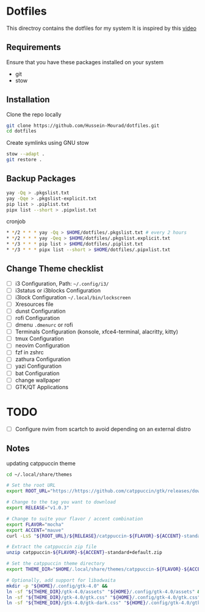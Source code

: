 # Dotfiles

This directroy contains the dotfiles for my system
It is inspired by this [video](https://www.youtube.com/watch?v=y6XCebnB9gs)

## Requirements

Ensure that you have these packages installed on your system

- git
- stow

## Installation

Clone the repo locally

```bash
git clone https://github.com/Hussein-Mourad/dotfiles.git
cd dotfiles
```

Create symlinks using GNU stow

```bash
stow --adapt .
git restore .
```

## Backup Packages

```bash
yay -Qq > .pkgslist.txt
yay -Qqe > .pkgslist-explicit.txt
pip list > .piplist.txt
pipx list --short > .pipxlist.txt
```

cronjob

```bash
* */2 * * * yay -Qq > $HOME/dotfiles/.pkgslist.txt # every 2 hours
* */2 * * * yay -Qeq > $HOME/dotfiles/.pkgslist.explicit.txt
* */3 * * * pip list > $HOME/dotfiles/.piplist.txt
* */3 * * * pipx list --short > $HOME/dotfiles/.pipxlist.txt
```

## Change Theme checklist

- [ ] i3 Configuration, Path: `~/.config/i3/`
- [ ] i3status or i3blocks Configuration
- [ ] i3lock Configuration `~/.local/bin/lockscreen`
- [ ] Xresources file
- [ ] dunst Configuration
- [ ] rofi Configuration
- [ ] dmenu `.dmenurc` or rofi
- [ ] Terminals Configuration (konsole, xfce4-terminal, alacritty, kitty)
- [ ] tmux Configuration
- [ ] neovim Configuration
- [ ] fzf in zshrc
- [ ] zathura Configuration
- [ ] yazi Configuration
- [ ] bat Configuration
- [ ] change wallpaper
- [ ] GTK/QT Applications

# TODO

- [ ] Configure nvim from scartch to avoid depending on an external distro

## Notes

updating catppuccin theme

```bash
cd ~/.local/share/themes

# Set the root URL
export ROOT_URL="https://https://github.com/catppuccin/gtk/releases/download"

# Change to the tag you want to download
export RELEASE="v1.0.3"

# Change to suite your flavor / accent combination
export FLAVOR="mocha"
export ACCENT="mauve"
curl -LsS "${ROOT_URL}/${RELEASE}/catppuccin-${FLAVOR}-${ACCENT}-standard+default.zip"

# Extract the catppuccin zip file
unzip catppuccin-${FLAVOR}-${ACCENT}-standard+default.zip

# Set the catppuccin theme directory
export THEME_DIR="$HOME/.local/share/themes/catppuccin-${FLAVOR}-${ACCENT}-standard+default"

# Optionally, add support for libadwaita
mkdir -p "${HOME}/.config/gtk-4.0" &&
ln -sf "${THEME_DIR}/gtk-4.0/assets" "${HOME}/.config/gtk-4.0/assets" &&
ln -sf "${THEME_DIR}/gtk-4.0/gtk.css" "${HOME}/.config/gtk-4.0/gtk.css" &&
ln -sf "${THEME_DIR}/gtk-4.0/gtk-dark.css" "${HOME}/.config/gtk-4.0/gtk-dark.css"
```
